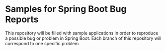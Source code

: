 # Samples for Spring Boot Bug Reports
This repository will be filled with sample applications in order to reproduce a possible bug or problem
in Spring Boot. Each branch of this repository will correspond to one specific problem